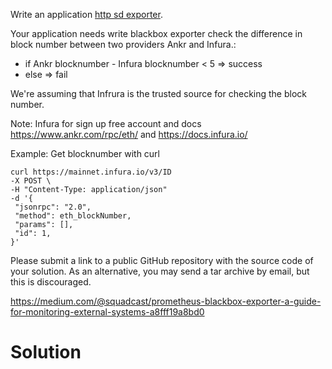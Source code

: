 Write an application [http sd exporter](https://prometheus.io/docs/prometheus/latest/http_sd/). 

Your application needs write blackbox exporter check the difference in block number between two providers Ankr and Infura.:
-   if Ankr blocknumber - Infura blocknumber < 5 => success
-   else => fail

We're assuming that Infrura is the trusted source for checking the block number.

Note: Infura for sign up free account and docs https://www.ankr.com/rpc/eth/ and https://docs.infura.io/

Example: Get blocknumber with curl
```
curl https://mainnet.infura.io/v3/ID
-X POST \
-H "Content-Type: application/json" 
-d '{ 
 "jsonrpc": "2.0", 
 "method": eth_blockNumber, 
 "params": [], 
 "id": 1, 
}'
```
Please submit a link to a public GitHub repository with the source code of your solution. As an alternative, you may send a tar archive by email, but this is discouraged.


https://medium.com/@squadcast/prometheus-blackbox-exporter-a-guide-for-monitoring-external-systems-a8fff19a8bd0

# Solution


